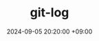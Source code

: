 ---
title: git-log
date: 2024-09-05 20:20:00 +09:00
categories: [github, git-log]
tags:
  [
    github,
    깃허브,
    git,
  ]
---
